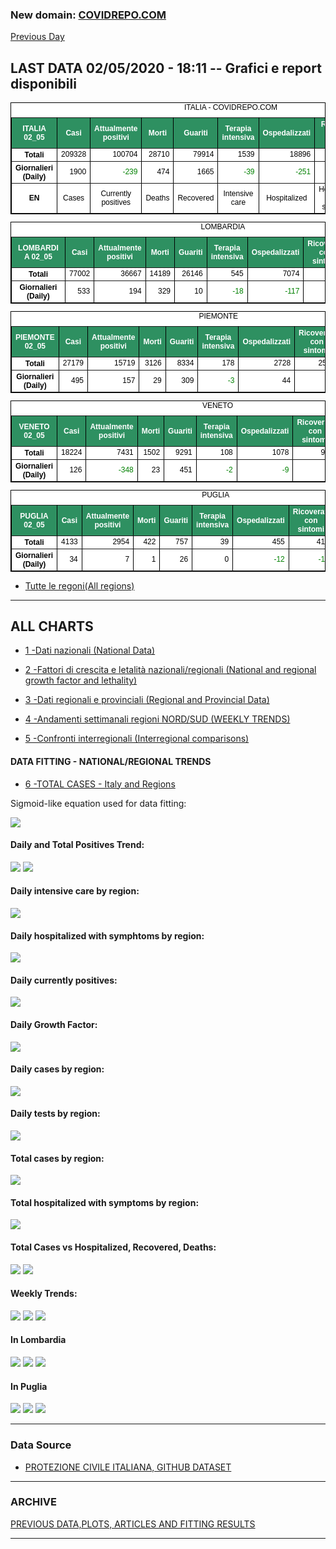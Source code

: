 <!-- start -->
### New domain: <a href="https://www.covidrepo.com/">COVIDREPO.COM</a>
[Previous Day](/index_01_05.md)
## LAST DATA 02/05/2020 - 18:11 -- Grafici e report disponibili

<table style=" color:black; font-size:12; font-family:arial; text-align:center; " cellpadding="2.5" cellspacing="0" border="1" bordercolor="black" bgcolor="#FFFFFF">
<caption>ITALIA - COVIDREPO.COM</caption>
<tr style="color:#FFFFFF;background:#2E9061">
<th>ITALIA 02_05</th>
<th>Casi</th>
<th>Attualmente positivi</th>
<th>Morti</th>
<th>Guariti</th>
<th>Terapia intensiva</th>
<th>Ospedalizzati</th>
<th>Ricoverati con sintomi</th>
<th>Isolamento domiciliare</th>
<th>Tamponi</th>
</tr>
<tr>
<th>Totali</th>
<td align="right"> 209328</td>
<td align="right"> 100704</td>
<td align="right"> 28710</td>
<td align="right"> 79914</td>
<td align="right"> 1539</td>
<td align="right"> 18896</td>
<td align="right"> 17357</td>
<td align="right"> 81808</td>
<td align="right"> 2108837</td>
</tr>
<tr>
<th>Giornalieri (Daily)</th>
<td align="right"> 1900</td>
<td align="right" style=" color:green; "> -239</td>
<td align="right"> 474</td>
<td align="right"> 1665</td>
<td align="right" style=" color:green; "> -39</td>
<td align="right" style=" color:green; "> -251</td>
<td align="right" style=" color:green; "> -212</td>
<td align="right"> 12</td>
<td align="right"> 55412</td>
</tr>
<tr>
<th>EN</th>
<td>Cases</td>
<td>Currently positives</td>
<td>Deaths</td>
<td>Recovered</td>
<td>Intensive care</td>
<td>Hospitalized</td>
<td>Hospitalized with symptoms</td>
<td>Home isolation</td>
<td>Tests</td>
</tr>
</table>

<table style=" color:black; font-size:12; font-family:arial; text-align:center; " cellpadding="2.5" cellspacing="0" border="1" bordercolor="black" bgcolor="#FFFFFF">
<caption>LOMBARDIA</caption>
<tr style="color:#FFFFFF;background:#2E9061">
<th>LOMBARDIA 02_05</th>
<th>Casi</th>
<th>Attualmente positivi</th>
<th>Morti</th>
<th>Guariti</th>
<th>Terapia intensiva</th>
<th>Ospedalizzati</th>
<th>Ricoverati con sintomi</th>
<th>Isolamento domiciliare</th>
<th>Tamponi</th>
</tr>
<tr>
<th>Totali</th>
<td align="right"> 77002</td>
<td align="right"> 36667</td>
<td align="right"> 14189</td>
<td align="right"> 26146</td>
<td align="right"> 545</td>
<td align="right"> 7074</td>
<td align="right"> 6529</td>
<td align="right"> 29593</td>
<td align="right"> 403702</td>
</tr>
<tr>
<th>Giornalieri (Daily)</th>
<td align="right"> 533</td>
<td align="right"> 194</td>
<td align="right"> 329</td>
<td align="right"> 10</td>
<td align="right" style=" color:green; "> -18</td>
<td align="right" style=" color:green; "> -117</td>
<td align="right" style=" color:green; "> -99</td>
<td align="right"> 311</td>
<td align="right"> 13058</td>
</tr>
</table>

<table style=" color:black; font-size:12; font-family:arial; text-align:center; " cellpadding="2.5" cellspacing="0" border="1" bordercolor="black" bgcolor="#FFFFFF">
<caption>PIEMONTE</caption>
<tr style="color:#FFFFFF;background:#2E9061">
<th>PIEMONTE 02_05</th>
<th>Casi</th>
<th>Attualmente positivi</th>
<th>Morti</th>
<th>Guariti</th>
<th>Terapia intensiva</th>
<th>Ospedalizzati</th>
<th>Ricoverati con sintomi</th>
<th>Isolamento domiciliare</th>
<th>Tamponi</th>
</tr>
<tr>
<th>Totali</th>
<td align="right"> 27179</td>
<td align="right"> 15719</td>
<td align="right"> 3126</td>
<td align="right"> 8334</td>
<td align="right"> 178</td>
<td align="right"> 2728</td>
<td align="right"> 2550</td>
<td align="right"> 12991</td>
<td align="right"> 168479</td>
</tr>
<tr>
<th>Giornalieri (Daily)</th>
<td align="right"> 495</td>
<td align="right"> 157</td>
<td align="right"> 29</td>
<td align="right"> 309</td>
<td align="right" style=" color:green; "> -3</td>
<td align="right"> 44</td>
<td align="right"> 47</td>
<td align="right"> 113</td>
<td align="right"> 5911</td>
</tr>
</table>

<table style=" color:black; font-size:12; font-family:arial; text-align:center; " cellpadding="2.5" cellspacing="0" border="1" bordercolor="black" bgcolor="#FFFFFF">
<caption>VENETO</caption>
<tr style="color:#FFFFFF;background:#2E9061">
<th>VENETO 02_05</th>
<th>Casi</th>
<th>Attualmente positivi</th>
<th>Morti</th>
<th>Guariti</th>
<th>Terapia intensiva</th>
<th>Ospedalizzati</th>
<th>Ricoverati con sintomi</th>
<th>Isolamento domiciliare</th>
<th>Tamponi</th>
</tr>
<tr>
<th>Totali</th>
<td align="right"> 18224</td>
<td align="right"> 7431</td>
<td align="right"> 1502</td>
<td align="right"> 9291</td>
<td align="right"> 108</td>
<td align="right"> 1078</td>
<td align="right"> 970</td>
<td align="right"> 6353</td>
<td align="right"> 370978</td>
</tr>
<tr>
<th>Giornalieri (Daily)</th>
<td align="right"> 126</td>
<td align="right" style=" color:green; "> -348</td>
<td align="right"> 23</td>
<td align="right"> 451</td>
<td align="right" style=" color:green; "> -2</td>
<td align="right" style=" color:green; "> -9</td>
<td align="right" style=" color:green; "> -7</td>
<td align="right" style=" color:green; "> -339</td>
<td align="right"> 8519</td>
</tr>
</table>

<table style=" color:black; font-size:12; font-family:arial; text-align:center; " cellpadding="2.5" cellspacing="0" border="1" bordercolor="black" bgcolor="#FFFFFF">
<caption>PUGLIA</caption>
<tr style="color:#FFFFFF;background:#2E9061">
<th>PUGLIA 02_05</th>
<th>Casi</th>
<th>Attualmente positivi</th>
<th>Morti</th>
<th>Guariti</th>
<th>Terapia intensiva</th>
<th>Ospedalizzati</th>
<th>Ricoverati con sintomi</th>
<th>Isolamento domiciliare</th>
<th>Tamponi</th>
</tr>
<tr>
<th>Totali</th>
<td align="right"> 4133</td>
<td align="right"> 2954</td>
<td align="right"> 422</td>
<td align="right"> 757</td>
<td align="right"> 39</td>
<td align="right"> 455</td>
<td align="right"> 416</td>
<td align="right"> 2499</td>
<td align="right"> 65370</td>
</tr>
<tr>
<th>Giornalieri (Daily)</th>
<td align="right"> 34</td>
<td align="right"> 7</td>
<td align="right"> 1</td>
<td align="right"> 26</td>
<td align="right"> 0</td>
<td align="right" style=" color:green; "> -12</td>
<td align="right" style=" color:green; "> -12</td>
<td align="right"> 19</td>
<td align="right"> 1078</td>
</tr>
</table>


- [Tutte le regoni(All regions)](/Tables/regionsTable_02_05.md)

---

## ALL CHARTS

- [1 -Dati nazionali (National Data)](/RUN_02_05/RUN0/RUN.html)

- [2 -Fattori di crescita e letalità nazionali/regionali (National and regional growth factor and lethality)](/RUN_02_05/RUN6/RUN.html)

- [3 -Dati regionali e provinciali (Regional and Provincial Data)](/RUN_02_05/RUN2/RUN.html)

- [4 -Andamenti settimanali regioni NORD/SUD (WEEKLY TRENDS)](/RUN_02_05/RUN5/RUN.html)

- [5 -Confronti interregionali (Interregional comparisons)](/RUN_02_05/RUN4/RUN.html)

#### DATA FITTING - NATIONAL/REGIONAL TRENDS

- [6 -TOTAL CASES - Italy and Regions](/RUN_02_05/RUN1/RUN.html)

Sigmoid-like equation used for data fitting:

<img src="http://latex.codecogs.com/svg.latex?Sig = \frac{a}{e^{b(x+c)} + a1e^{b1(x+c1)} - d}" border="0"/>

#### Daily and Total Positives Trend:
<img src="https://marcelchiarello.github.io/showdata/RUN_02_05/RUN1/RUN_DATA_FIT_TOTAL_CASES_ITALY_REGIONS_01.png">
<img src="https://marcelchiarello.github.io/showdata/RUN_02_05/RUN1/RUN_DATA_FIT_TOTAL_CASES_ITALY_REGIONS_02.png">

#### Daily intensive care by region:
<img src="https://marcelchiarello.github.io/showdata/RUN_02_05/RUN4/RUN_INTEREGION_13.png">

#### Daily hospitalized with symphtoms by region:
<img src="https://marcelchiarello.github.io/showdata/RUN_02_05/RUN4/RUN_INTEREGION_14.png">

#### Daily currently positives:
<img src="https://marcelchiarello.github.io/showdata/RUN_02_05/RUN4/RUN_INTEREGION_15.png">

#### Daily Growth Factor:
<img src="https://marcelchiarello.github.io/showdata/RUN_02_05/RUN6/RUN_FACTORS_01.png">

#### Daily cases by region:
<img src="https://marcelchiarello.github.io/showdata/RUN_02_05/RUN4/RUN_INTEREGION_11.png">

#### Daily tests by region:
<img src="https://marcelchiarello.github.io/showdata/RUN_02_05/RUN4/RUN_INTEREGION_12.png">

#### Total cases by region:
<img src="https://marcelchiarello.github.io/showdata/RUN_02_05/RUN4/RUN_INTEREGION_01.png">

#### Total hospitalized with symptoms by region:
<img src="https://marcelchiarello.github.io/showdata/RUN_02_05/RUN4/RUN_INTEREGION_05.png">

#### Total Cases vs Hospitalized, Recovered, Deaths:
<img src="https://marcelchiarello.github.io/showdata/RUN_02_05/RUN0/RUN_DATA_ITALIA_01.png">


<img src="https://marcelchiarello.github.io/showdata/RUN_02_05/RUN0/RUN_DATA_ITALIA_04.png">

#### Weekly Trends:
<img src="https://marcelchiarello.github.io/showdata/RUN_02_05/RUN5/RUN_NEWTRENDS_01.png">
<img src="https://marcelchiarello.github.io/showdata/RUN_02_05/RUN5/RUN_NEWTRENDS_02.png">
<img src="https://marcelchiarello.github.io/showdata/RUN_02_05/RUN5/RUN_NEWTRENDS_03.png">


#### In Lombardia
<img src="https://marcelchiarello.github.io/showdata/RUN_02_05/RUN2/RUN_DATA_PROVINCE_08.png">
<img src="https://marcelchiarello.github.io/showdata/RUN_02_05/RUN1/RUN_DATA_FIT_TOTAL_CASES_ITALY_REGIONS_05.png">
<img src="https://marcelchiarello.github.io/showdata/RUN_02_05/RUN1/RUN_DATA_FIT_TOTAL_CASES_ITALY_REGIONS_06.png">

#### In Puglia
<img src="https://marcelchiarello.github.io/showdata/RUN_02_05/RUN2/RUN_DATA_PROVINCE_01.png">
<img src="https://marcelchiarello.github.io/showdata/RUN_02_05/RUN1/RUN_DATA_FIT_TOTAL_CASES_ITALY_REGIONS_03.png">
<img src="https://marcelchiarello.github.io/showdata/RUN_02_05/RUN1/RUN_DATA_FIT_TOTAL_CASES_ITALY_REGIONS_04.png">

---

### Data Source

- [PROTEZIONE CIVILE ITALIANA, GITHUB DATASET](https://github.com/pcm-dpc/COVID-19)

---

### ARCHIVE
[PREVIOUS DATA,PLOTS, ARTICLES AND FITTING RESULTS](/archive.md)

---

